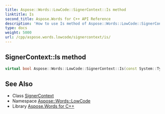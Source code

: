 ```yaml
---
title: Aspose::Words::LowCode::SignerContext::Is method
linktitle: Is
second_title: Aspose.Words for C++ API Reference
description: 'How to use Is method of Aspose::Words::LowCode::SignerContext class in C++.'
type: docs
weight: 5000
url: /cpp/aspose.words.lowcode/signercontext/is/
---
```

## SignerContext::Is method




```cpp
virtual bool Aspose::Words::LowCode::SignerContext::Is(const System::TypeInfo &target) const override
```

## See Also

* Class [SignerContext](../)
* Namespace [Aspose::Words::LowCode](../../)
* Library [Aspose.Words for C++](../../../)
